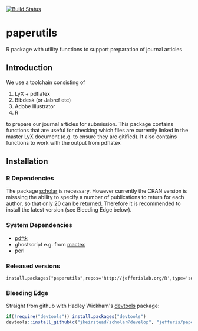 [![Build Status](https://travis-ci.org/jefferis/paperutils.png?branch=master)](https://travis-ci.org/jefferis/paperutils)

# paperutils

R package with utility functions to support preparation of journal articles

## Introduction
We use a toolchain consisting of

1. LyX + pdflatex
2. Bibdesk (or Jabref etc)
3. Adobe Illustrator
4. R

to prepare our journal articles for submission. This package contains functions that are useful for checking which files are currently linked in the master LyX document (e.g. to ensure they are gitified). It also contains functions to work with the output from pdflatex

## Installation
### R Dependencies
The package [scholar](https://github.com/jkeirstead/scholar) is necessary. 
However currently the CRAN version is 
misssing the ability to specify a number of publications to return for each
author, so that only 20 can be returned. Therefore it is recommended to install
the latest version (see Bleeding Edge below).

### System Dependencies
  * [pdftk](http://www.pdflabs.com/tools/pdftk-the-pdf-toolkit/)
  * ghostscript e.g. from [mactex](http://tug.org/mactex)
  * perl

### Released versions
    install.packages("paperutils",repos='http://jefferislab.org/R',type='source')

### Bleeding Edge
Straight from github with Hadley Wickham's [devtools](https://github.com/hadley/devtools) package:

```r
if(!require("devtools")) install.packages("devtools")
devtools::install_github(c("jkeirstead/scholar@develop", "jefferis/paperutils"))
```

